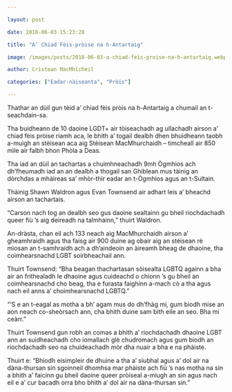 ```yaml
---

layout: post

date: 2018-06-03 15:23:28

title: "A’ Chiad Fèis-pròise na h-Antartaig"

image: /images/posts/2018-06-03-a-chiad-feis-proise-na-h-antartaig.webp

author: Crìstean MacMhìcheil

categories: ["Eadar-nàiseanta", "Pròis"]

---
```


Thathar an dùil gun tèid a’ chiad fèis pròis na h-Antartaig a chumail an t-seachdain-sa.

Tha buidheann de 10 daoine LGDT+ air tòiseachadh ag ullachadh airson a’ chiad fèis pròise riamh aca, le bhith a’ togail dealbh dhen bhuidheann taobh a-muigh an stèisean aca aig Stèisean MacMhurchaidh – timcheall air 850 mìle air falbh bhon Phòla a Deas.

Tha iad an dùil an tachartas a chuimhneachadh 9mh Ògmhios ach dh’fheumadh iad an an dealbh a thogail san Ghiblean mus tàinig an dòrchdas a mhàireas sa’ mhòr-thìr eadar an t-Ògmhios agus an t-Sultain.

Thàinig Shawn Waldron agus Evan Townsend air adhart leis a’ bheachd airson an tachartais.

“Carson nach tog an dealbh seo gus daoine sealtainn gu bheil riochdachadh queer fiù ’s aig deireadh na talmhainn,” thuirt Waldron.

An-dràsta, chan eil ach 133 neach aig MacMhurchaidh airson a’ gheamhraidh agus tha faisg air 900 duine ag obair aig an stèisean rè mìosan an t-samhraidh ach a dh’aindeoin an àireamh bheag de dhaoine, tha coimhearsnachd LGBT soirbheachail ann.

Thuirt Townsend: “Bha beagan thachartasan sòisealta LGBTQ againn a bha air an frithealadh le dhaoine agus cuideachd o chionn ’s gu bheil an coimhearsnachd cho beag, tha e furasta faighinn a-mach cò a tha agus nach eil anns a’ choimhearsnachd LGBTQ.”

“‘S e an t-eagal as motha a bh’ agam mus do dh’fhàg mi, gum biodh mise an aon neach co-sheòrsach ann, cha bhith duine sam bith eile an seo. Bha mi ceàrr.”

Thuirt Townsend gun robh an comas a bhith a’ riochdachadh dhaoine LGBT ann an suidheachadh cho iomallach glè chudromach agus gum biodh an riochdachadh seo na chuideachadh mòr dha nuair a bha e na phàiste.

Thuirt e: “Bhiodh eisimpleir de dhuine a tha a’ siubhal agus a’ dol air na dàna-thursan sin sgoinneil dhomhsa mar phàiste ach fiù ’s nas motha na sin a bhith a’ faicinn gu bheil daoine queer pròiseal a-miugh an sin agus nach eil e a’ cur bacadh orra bho bhith a’ dol air na dàna-thursan sin.”

